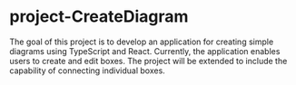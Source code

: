 # project-CreateDiagram

The goal of this project is to develop an application for creating simple diagrams using TypeScript and React. Currently, the application enables users to create and edit boxes. The project will be extended to include the capability of connecting individual boxes.
